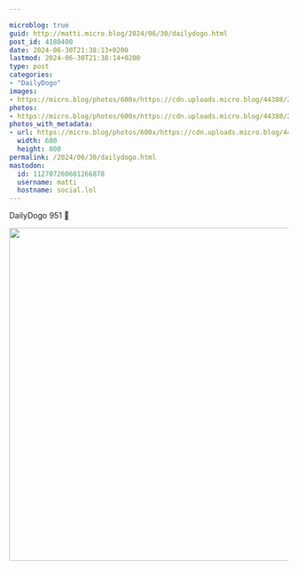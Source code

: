 ```yaml
---

microblog: true
guid: http://matti.micro.blog/2024/06/30/dailydogo.html
post_id: 4180400
date: 2024-06-30T21:38:13+0200
lastmod: 2024-06-30T21:38:14+0200
type: post
categories:
- "DailyDogo"
images:
- https://micro.blog/photos/600x/https://cdn.uploads.micro.blog/44388/2024/71cad5ed558a4a098aa11f13a0320d80.jpg
photos:
- https://micro.blog/photos/600x/https://cdn.uploads.micro.blog/44388/2024/71cad5ed558a4a098aa11f13a0320d80.jpg
photos_with_metadata:
- url: https://micro.blog/photos/600x/https://cdn.uploads.micro.blog/44388/2024/71cad5ed558a4a098aa11f13a0320d80.jpg
  width: 600
  height: 800
permalink: /2024/06/30/dailydogo.html
mastodon:
  id: 112707260681266878
  username: matti
  hostname: social.lol
---
```

DailyDogo 951 🐶

<img src="https://micro.blog/photos/600x/https://blog.martin-haehnel.de/uploads/2024/71cad5ed558a4a098aa11f13a0320d80.jpg" width="600" alt="" />
